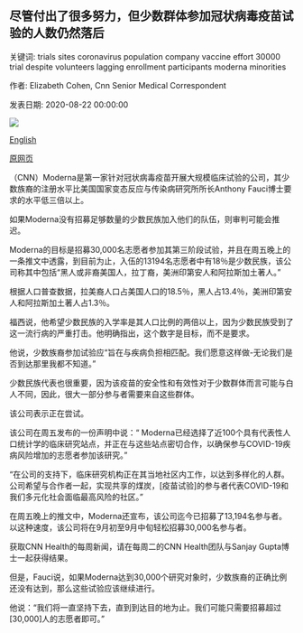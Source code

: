 ## 尽管付出了很多努力，但少数群体参加冠状病毒疫苗试验的人数仍然落后

关键词: trials sites coronavirus population company vaccine effort 30000 trial despite volunteers lagging enrollment participants moderna minorities

作者: Elizabeth Cohen, Cnn Senior Medical Correspondent

发表日期: 2020-08-22 00:00:00

![](https://cdn.cnn.com/cnnnext/dam/assets/200811094702-covid19-coronavirus-mexico-participara-en-esayos-clinicos-para-vacuna-marcelo-ebrard-sot-00003015-super-tease.jpg)

[English](Despite%20effort%2C%20enrollment%20of%20minorities%20for%20coronavirus%20vaccine%20trial%20is%20lagging.md)

[原网页](https://edition.cnn.com/2020/08/22/health/coronavirus-moderna-minorities-lag/index.html)

（CNN）Moderna是第一家针对冠状病毒疫苗开展大规模临床试验的公司，其少数族裔的注册水平比美国国家变态反应与传染病研究所所长Anthony Fauci博士要求的水平低三倍以上。

如果Moderna没有招募足够数量的少数民族加入他们的队伍，则审判可能会推迟。

Moderna的目标是招募30,000名志愿者参加其第三阶段试验，并且在周五晚上的一条推文中透露，到目前为止，入伍的13194名志愿者中有18％是少数民族，该公司称其中包括“黑人或非裔美国人，拉丁裔，美洲印第安人和阿拉斯加土著人。”

根据人口普查数据，拉美裔人口占美国人口的18.5％，黑人占13.4％，美洲印第安人和阿拉斯加土著人占1.3％。

福西说，他希望少数民族的入学率是其人口比例的两倍以上，因为少数民族受到了这一流行病的严重打击。他明确指出，这个数字是目标，而不是要求。

他说，少数族裔参加试验应“旨在与疾病负担相匹配。我们愿意这样做-无论我们是否到达那里我都不知道。”

少数民族代表也很重要，因为该疫苗的安全性和有效性对于少数群体而言可能与白人不同，因此，很大一部分参与者需要来自这些群体。

该公司表示正在尝试。

该公司在周五发布的一份声明中说：“ Moderna已经选择了近100个具有代表性人口统计学的临床研究站点，并正在与这些站点密切合作，以确保参与COVID-19疾病风险增加的志愿者参加该研究。”

“在公司的支持下，临床研究机构正在其当地社区内工作，以达到多样化的人群。公司希望与合作者一起，实现共享的煤炭，[疫苗试验]的参与者代表COVID-19和我们多元化社会面临最高风险的社区。”

在周五晚上的推文中，Moderna还宣布，该公司迄今已招募了13,194名参与者。以这种速度，该公司将在9月初至9月中旬轻松招募30,000名参与者。

获取CNN Health的每周新闻，请在每周二的CNN Health团队与Sanjay Gupta博士一起获得结果。

但是，Fauci说，如果Moderna达到30,000个研究对象时，少数族裔的正确比例还没有达到，那么这些试验应该继续进行。

他说：“我们将一直坚持下去，直到到达目的地为止。我们可能只需要招募超过[30,000]人的志愿者即可。”